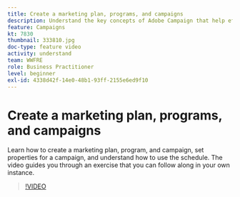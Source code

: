 ```yaml
---
title: Create a marketing plan, programs, and campaigns
description: Understand the key concepts of Adobe Campaign that help effectively plan, execute, and measure cross-channel marketing campaigns.
feature: Campaigns
kt: 7830
thumbnail: 333810.jpg
doc-type: feature video
activity: understand
team: WWFRE
role: Business Practitioner
level: beginner
exl-id: 4338d42f-14e0-48b1-93ff-2155e6ed9f10
---
```

# Create a marketing plan, programs, and campaigns

Learn how to create a marketing plan, program, and campaign, set properties for a campaign, and understand how to use the schedule.
The video guides you through an exercise that you can follow along in your own instance.

>[!VIDEO](https://video.tv.adobe.com/v/333810?quality=12)
